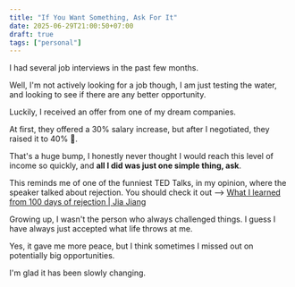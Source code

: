 ```yaml
---
title: "If You Want Something, Ask For It"
date: 2025-06-29T21:00:50+07:00
draft: true
tags: ["personal"]
---
```


<!-- Job offer -->
I had several job interviews in the past few months.

Well, I'm not actively looking for a job though, I am just testing the water, and looking to see if there are any better opportunity.

Luckily, I received an offer from one of my dream companies. 

At first, they offered a 30% salary increase, but after I negotiated, they raised it to 40% 🤑.

That's a huge bump, I honestly never thought I would reach this level of income so quickly, and <b>all I did was just one simple thing, ask</b>.

This reminds me of one of the funniest TED Talks, in my opinion, where the speaker talked about rejection. You should check it out --> <a href="https://www.youtube.com/watch?v=-vZXgApsPCQ" target="_blank">What I learned from 100 days of rejection | Jia Jiang</a>

<!-- Explain how to I always kinda receiving things -->
Growing up, I wasn't the person who always challenged things. I guess I have always just accepted what life throws at me.

Yes, it gave me more peace, but I think sometimes I missed out on potentially big opportunities.

I'm glad it has been slowly changing.
